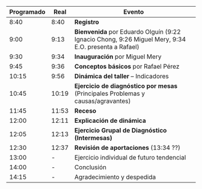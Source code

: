 
Programado | Real  | Evento
-----------|-------|-------
      8:40 |  8:40 | **Registro**
      9:00 |  9:13 | **Bienvenida** por Eduardo Olguín (9:22 Ignacio Chong, 9:26 Miguel Mery, 9:34 E.O. presenta a Rafael)
      9:30 |  9:34 | **Inauguración** por Miguel Mery
      9:45 |  9:36 | **Conceptos básicos** por Rafael Pérez
     10:15 |  9:56 | **Dinámica del taller** – Indicadores
     10:45 | 10:19 | **Ejercicio de diagnóstico por mesas** (Principales Problemas y causas/agravantes)
     11:45 | 11:53 | **Receso**
     12:00 | 12:11 | **Explicación de dinámica**
     12:05 | 12:13 | **Ejercicio Grupal de Diagnóstico (Intermesas)**
     12:30 | 12:37 | **Revisión de aportaciones** (13:34 ??)
     13:00 |   -   | Ejercicio individual de futuro tendencial
     14:00 |   -   | Conclusión
     14:15 |   -   | Agradecimiento y despedida
